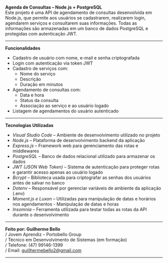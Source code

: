 **Agenda de Consultas – Node.js + PostgreSQL**  
Este projeto é uma API de agendamento de consultas desenvolvida em Node.js, que permite aos usuários se cadastrarem, realizarem login, agendarem serviços e consultarem suas informações. Todas as informações são armazenadas em um banco de dados PostgreSQL e protegidas com autenticação JWT.

---

**Funcionalidades**
- Cadastro de usuário com nome, e-mail e senha criptografada  
- Login com autenticação via token JWT  
- Cadastro de serviços com:
  - Nome do serviço  
  - Descrição  
  - Duração em minutos  
- Agendamento de consultas com:
  - Data e hora  
  - Status da consulta  
  - Associação ao serviço e ao usuário logado  
- Listagem de agendamentos do usuário autenticado  

---

**Tecnologias Utilizadas**
- *Visual Studio Code* – Ambiente de desenvolvimento utilizado no projeto  
- *Node.js* – Plataforma de desenvolvimento backend da aplicação  
- *Express.js* – Framework web para gerenciamento das rotas e middlewares  
- *PostgreSQL* – Banco de dados relacional utilizado para armazenar os dados  
- *JWT (JSON Web Token)* – Sistema de autenticação para proteger rotas e garantir acesso apenas ao usuário logado  
- *Bcrypt* – Biblioteca usada para criptografar as senhas dos usuários antes de salvar no banco  
- *Dotenv* – Responsável por gerenciar variáveis de ambiente da aplicação (.env)  
- *Moment.js e Luxon* – Utilizadas para manipulação de datas e horários nos agendamentos -  Manipulação de datas e horas 
- *Insomnia* – Ferramenta utilizada para testar todas as rotas da API durante o desenvolvimento  

---

**Feito por: Guilherme Bello**  
/ Jovem Aprendiz – Portobello Group  
/ Técnico em Desenvolvimento de Sistemas (em formação)  
/ Telefone: (47) 99146-1399  
/ Email: guiilhermebello2@gmail.com  

---
